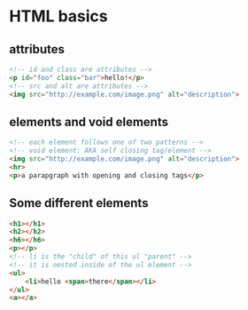 # HTML basics

## attributes
```html
<!-- id and class are attributes -->
<p id="foo" class="bar">hello!</p>
<!-- src and alt are attributes -->
<img src="http://example.com/image.png" alt="description">
```

## elements and void elements

```html
<!-- each element follows one of two patterns -->
<!-- void element: AKA self closing tag/element -->
<img src="http://example.com/image.png" alt="description">
<hr>
<p>a parapgraph with opening and closing tags</p>
```

## Some different elements

```html
<h1></h1>
<h2></h2>
<h6></h6>
<p></p>
<!-- li is the "child" of this ul "parent" -->
<!-- it is nested inside of the ul element -->
<ul>
    <li>hello <span>there</span></li>
</ul>
<a></a>
```